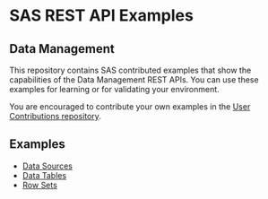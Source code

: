 # SAS REST API Examples

## Data Management

This repository contains SAS contributed examples that show the capabilities of the Data Management REST APIs. You can use these examples for learning or for validating your environment.

You are encouraged to contribute your own examples in the [User Contributions repository](User_and_Aggregated_Samples).

## Examples

* [Data Sources](DataManagement/dataSources.md)
* [Data Tables](DataManagement/dataTables.md)
* [Row Sets](DataManagement/rowSets.md)